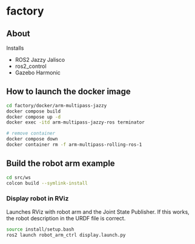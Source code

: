 # factory

## About

Installs

- ROS2 Jazzy Jalisco
- ros2_control
- Gazebo Harmonic

## How to launch the docker image

```sh
cd factory/docker/arm-multipass-jazzy
docker compose build
docker compose up -d
docker exec -itd arm-multipass-jazzy-ros terminator

# remove container
docker compose down
docker container rm -f arm-multipass-rolling-ros-1
```

## Build the robot arm example

```sh
cd src/ws
colcon build --symlink-install
```

### Display robot in RViz

Launches RViz with robot arm and the Joint State Publisher. If this works, the robot description in the URDF file is correct.

```sh
source install/setup.bash 
ros2 launch robot_arm_ctrl display.launch.py
```

